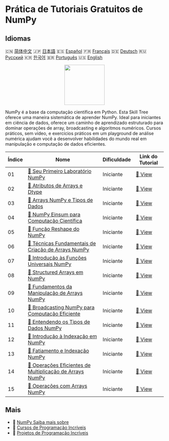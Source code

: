 # Prática de Tutoriais Gratuitos de NumPy

## Idiomas

🇨🇳 [简体中文](README_zh.md) 🇯🇵 [日本語](README_ja.md) 🇪🇸 [Español](README_es.md) 🇫🇷 [Français](README_fr.md) 🇩🇪 [Deutsch](README_de.md) 🇷🇺 [Русский](README_ru.md) 🇰🇷 [한국어](README_ko.md) 🇧🇷 [Português](README_pt.md) 🇺🇸 [English](README.md) 

<div align="center">
<img width="128px" src="https://file.labex.io/path/gdqX0QgXsYjL.png">
</div>

NumPy é a base da computação científica em Python. Esta Skill Tree oferece uma maneira sistemática de aprender NumPy. Ideal para iniciantes em ciência de dados, oferece um caminho de aprendizado estruturado para dominar operações de array, broadcasting e algoritmos numéricos. Cursos práticos, sem vídeo, e exercícios práticos em um playground de análise numérica ajudam você a desenvolver habilidades do mundo real em manipulação e computação de dados eficientes.

|   Índice | Nome                                                                                                                                                  | Dificuldade   | Link do Tutorial                                                                                     |
|----------|-------------------------------------------------------------------------------------------------------------------------------------------------------|---------------|------------------------------------------------------------------------------------------------------|
|       01 | [📖 Seu Primeiro Laboratório NumPy](https://labex.io/pt/tutorials/numpy-your-first-numpy-lab-92735)                                                   | Iniciante     | [🔗 View](https://labex.io/pt/tutorials/numpy-your-first-numpy-lab-92735)                            |
|       02 | [📖 Atributos de Arrays e Dtype](https://labex.io/pt/tutorials/python-array-attributes-and-dtype-8027)                                                | Iniciante     | [🔗 View](https://labex.io/pt/tutorials/python-array-attributes-and-dtype-8027)                      |
|       03 | [📖 Arrays NumPy e Tipos de Dados](https://labex.io/pt/tutorials/python-numpy-arrays-and-data-types-4996)                                             | Iniciante     | [🔗 View](https://labex.io/pt/tutorials/python-numpy-arrays-and-data-types-4996)                     |
|       04 | [📖 NumPy Einsum para Computação Científica](https://labex.io/pt/tutorials/python-numpy-einsum-for-scientific-computing-4991)                         | Iniciante     | [🔗 View](https://labex.io/pt/tutorials/python-numpy-einsum-for-scientific-computing-4991)           |
|       05 | [📖 Função Reshape do NumPy](https://labex.io/pt/tutorials/python-numpy-reshape-function-86496)                                                       | Iniciante     | [🔗 View](https://labex.io/pt/tutorials/python-numpy-reshape-function-86496)                         |
|       06 | [📖 Técnicas Fundamentais de Criação de Arrays NumPy](https://labex.io/pt/tutorials/python-fundamental-numpy-array-creation-techniques-85698)         | Iniciante     | [🔗 View](https://labex.io/pt/tutorials/python-fundamental-numpy-array-creation-techniques-85698)    |
|       07 | [📖 Introdução às Funções Universais NumPy](https://labex.io/pt/tutorials/python-introduction-to-numpy-universal-functions-85705)                     | Iniciante     | [🔗 View](https://labex.io/pt/tutorials/python-introduction-to-numpy-universal-functions-85705)      |
|       08 | [📖 Structured Arrays em NumPy](https://labex.io/pt/tutorials/python-structured-arrays-in-numpy-85704)                                                | Iniciante     | [🔗 View](https://labex.io/pt/tutorials/python-structured-arrays-in-numpy-85704)                     |
|       09 | [📖 Fundamentos da Manipulação de Arrays NumPy](https://labex.io/pt/tutorials/numpy-fundamentals-of-numpy-array-manipulation-85703)                   | Iniciante     | [🔗 View](https://labex.io/pt/tutorials/numpy-fundamentals-of-numpy-array-manipulation-85703)        |
|       10 | [📖 Broadcasting NumPy para Computação Eficiente](https://labex.io/pt/tutorials/numpy-numpy-broadcasting-for-efficient-computation-85702)             | Iniciante     | [🔗 View](https://labex.io/pt/tutorials/numpy-numpy-broadcasting-for-efficient-computation-85702)    |
|       11 | [📖 Entendendo os Tipos de Dados NumPy](https://labex.io/pt/tutorials/python-understanding-numpy-data-types-85701)                                    | Iniciante     | [🔗 View](https://labex.io/pt/tutorials/python-understanding-numpy-data-types-85701)                 |
|       12 | [📖 Introdução à Indexação em NumPy](https://labex.io/pt/tutorials/numpy-introduction-to-indexing-in-numpy-85699)                                     | Iniciante     | [🔗 View](https://labex.io/pt/tutorials/numpy-introduction-to-indexing-in-numpy-85699)               |
|       13 | [📖 Fatiamento e Indexação NumPy](https://labex.io/pt/tutorials/python-numpy-slicing-and-indexing-352)                                                | Iniciante     | [🔗 View](https://labex.io/pt/tutorials/python-numpy-slicing-and-indexing-352)                       |
|       14 | [📖 Operações Eficientes de Multiplicação de Arrays NumPy](https://labex.io/pt/tutorials/python-efficient-numpy-array-multiplication-operations-5007) | Iniciante     | [🔗 View](https://labex.io/pt/tutorials/python-efficient-numpy-array-multiplication-operations-5007) |
|       15 | [📖 Operações com Arrays NumPy](https://labex.io/pt/tutorials/numpy-numpy-array-operations-1403)                                                      | Iniciante     | [🔗 View](https://labex.io/pt/tutorials/numpy-numpy-array-operations-1403)                           |

## Mais

- 🔗 [NumPy Saiba mais sobre](https://labex.io/pt/skilltrees/numpy)
- 🔗 [Cursos de Programação Incríveis](https://github.com/labex-labs/awesome-programming-courses)
- 🔗 [Projetos de Programação Incríveis](https://github.com/labex-labs/awesome-programming-projects)

